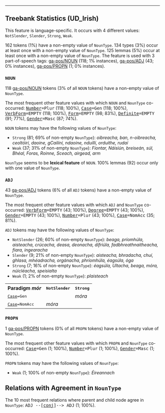 

--------------------------------------------------------------------------------

## Treebank Statistics (UD_Irish)

This feature is language-specific.
It occurs with 4 different values: `NotSlender`, `Slender`, `Strong`, `Weak`.

162 tokens (1%) have a non-empty value of `NounType`.
134 types (3%) occur at least once with a non-empty value of `NounType`.
125 lemmas (5%) occur at least once with a non-empty value of `NounType`.
The feature is used with 3 part-of-speech tags: [ga-pos/NOUN]() (118; 1% instances), [ga-pos/ADJ]() (43; 0% instances), [ga-pos/PROPN]() (1; 0% instances).

### `NOUN`

118 [ga-pos/NOUN]() tokens (3% of all `NOUN` tokens) have a non-empty value of `NounType`.

The most frequent other feature values with which `NOUN` and `NounType` co-occurred: <tt><a href="Number.html">Number</a>=Plur</tt> (118; 100%), <tt><a href="Case.html">Case</a>=Gen</tt> (118; 100%), <tt><a href="VerbForm.html">VerbForm</a>=EMPTY</tt> (118; 100%), <tt><a href="Form.html">Form</a>=EMPTY</tt> (98; 83%), <tt><a href="Definite.html">Definite</a>=EMPTY</tt> (91; 77%), <tt><a href="Gender.html">Gender</a>=Masc</tt> (87; 74%).

`NOUN` tokens may have the following values of `NounType`:

* `Strong` (81; 69% of non-empty `NounType`): <em>oibreacha, ban, n-oibreacha, ceoltóirí, daoine, gCailíní, ndaoine, nduillí, orduithe, rudaí</em>
* `Weak` (37; 31% of non-empty `NounType`): <em>Fiontar, Náisiún, breiseán, súl, Bhéal, Foras, Roinne, Sceach, airgead, arm</em>

`NounType` seems to be **lexical feature** of `NOUN`. 100% lemmas (92) occur only with one value of `NounType`.

### `ADJ`

43 [ga-pos/ADJ]() tokens (6% of all `ADJ` tokens) have a non-empty value of `NounType`.

The most frequent other feature values with which `ADJ` and `NounType` co-occurred: <tt><a href="VerbForm.html">VerbForm</a>=EMPTY</tt> (43; 100%), <tt><a href="Degree.html">Degree</a>=EMPTY</tt> (43; 100%), <tt><a href="Gender.html">Gender</a>=EMPTY</tt> (43; 100%), <tt><a href="Number.html">Number</a>=Plur</tt> (43; 100%), <tt><a href="Case.html">Case</a>=NomAcc</tt> (35; 81%).

`ADJ` tokens may have the following values of `NounType`:

* `NotSlender` (26; 60% of non-empty `NounType`): <em>beaga, príomhúla, aisteacha, crúcacha, deasa, deonacha, difriúla, fadbhreathnaitheacha, fiara, ingearacha</em>
* `Slender` (9; 21% of non-empty `NounType`): <em>aisteacha, bhradacha, chuí, ghlasa, mhéadracha, orgánacha, phríomhúla, éagsúla, óga</em>
* `Strong` (7; 16% of non-empty `NounType`): <em>éagsúla, Ultacha, beaga, móra, núicléacha, speisialta</em>
* `Weak` (1; 2% of non-empty `NounType`): <em>plaisteach</em>

<table>
  <tr><th>Paradigm <i>mór</i></th><th><tt>NotSlender</tt></th><th><tt>Strong</tt></th></tr>
  <tr><td><tt><a href="Case.html">Case</a>=Gen</tt></td><td></td><td><em>móra</em></td></tr>
  <tr><td><tt><a href="Case.html">Case</a>=NomAcc</tt></td><td><em>móra</em></td><td></td></tr>
</table>

### `PROPN`

1 [ga-pos/PROPN]() tokens (0% of all `PROPN` tokens) have a non-empty value of `NounType`.

The most frequent other feature values with which `PROPN` and `NounType` co-occurred: <tt><a href="Case.html">Case</a>=Gen</tt> (1; 100%), <tt><a href="Number.html">Number</a>=Plur</tt> (1; 100%), <tt><a href="Gender.html">Gender</a>=Masc</tt> (1; 100%).

`PROPN` tokens may have the following values of `NounType`:

* `Weak` (1; 100% of non-empty `NounType`): <em>Éireannach</em>

## Relations with Agreement in `NounType`

The 10 most frequent relations where parent and child node agree in `NounType`:
<tt>ADJ --[<a href="../dep/conj.html">conj</a>]--> ADJ</tt> (1; 100%).

